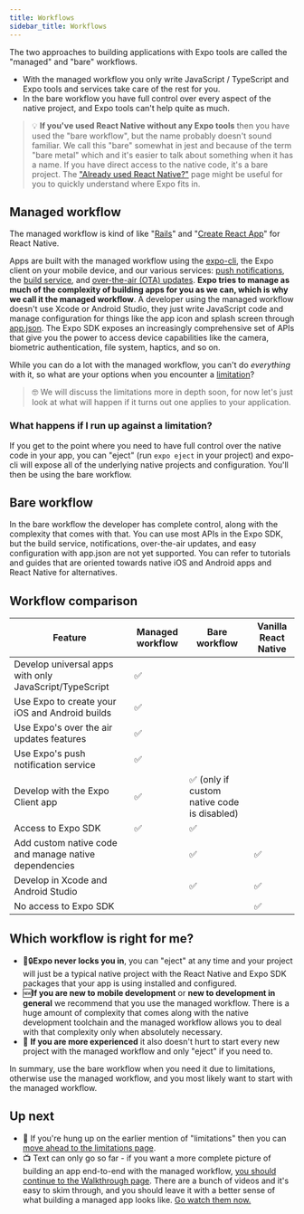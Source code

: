 ```yaml
---
title: Workflows
sidebar_title: Workflows
---
```


The two approaches to building applications with Expo tools are called the "managed" and "bare" workflows.

- With the managed workflow you only write JavaScript / TypeScript and Expo tools and services take care of the rest for you.
- In the bare workflow you have full control over every aspect of the native project, and Expo tools can't help quite as much.

> 💡 **If you've used React Native without any Expo tools** then you have used the "bare workflow", but the name probably doesn't sound familiar. We call this "bare" somewhat in jest and because of the term "bare metal" which and it's easier to talk about something when it has a name. If you have direct access to the native code, it's a bare project. The ["Already used React Native?"](../../workflow/already-used-react-native/) page might be useful for you to quickly understand where Expo fits in.

## Managed workflow

The managed workflow is kind of like "[Rails](https://rubyonrails.org/)" and "[Create React App](https://github.com/facebook/create-react-app)" for React Native.

Apps are built with the managed workflow using the [expo-cli](../../workflow/expo-cli/), the Expo client on your mobile device, and our various services: [push notifications](../../guides/push-notifications/), the [build service](../../distribution/building-standalone-apps/), and [over-the-air (OTA) updates](../../guides/configuring-ota-updates/). **Expo tries to manage as much of the complexity of building apps for you as we can, which is why we call it the managed workflow**. A developer using the managed workflow doesn't use Xcode or Android Studio, they just write JavaScript code and manage configuration for things like the app icon and splash screen through [app.json](../../workflow/configuration/). The Expo SDK exposes an increasingly comprehensive set of APIs that give you the power to access device capabilities like the camera, biometric authentication, file system, haptics, and so on.

While you can do a lot with the managed workflow, you can't do _everything_ with it, so what are your options when you encounter a [limitation](../../introduction/why-not-expo/)?

> 🤓 We will discuss the limitations more in depth soon, for now let's just look at what will happen if it turns out one applies to your application.

### What happens if I run up against a limitation?

If you get to the point where you need to have full control over the native code in your app, you can "eject" (run `expo eject` in your project) and expo-cli will expose all of the underlying native projects and configuration. You'll then be using the bare workflow.

## Bare workflow

In the bare workflow the developer has complete control, along with the complexity that comes with that. You can use most APIs in the Expo SDK, but the build service, notifications, over-the-air updates, and easy configuration with app.json are not yet supported. You can refer to tutorials and guides that are oriented towards native iOS and Android apps and React Native for alternatives.

<!-- <img src="/static/images/project-lifecycle-workflows.png" className="wide-image" /> -->

## Workflow comparison

| Feature                                                | Managed workflow | Bare workflow                               | Vanilla React Native |
| ------------------------------------------------------ | ---------------- | ------------------------------------------- | -------------------- |
| Develop universal apps with only JavaScript/TypeScript | ✅               |                                             |                      |
| Use Expo to create your iOS and Android builds         | ✅               |                                             |                      |
| Use Expo's over the air updates features               | ✅               |                                             |                      |
| Use Expo's push notification service                   | ✅               |                                             |                      |
| Develop with the Expo Client app                       | ✅               | ✅ (only if custom native code is disabled) |                      |
| Access to Expo SDK                                     | ✅               | ✅                                          |                      |
| Add custom native code and manage native dependencies  |                  | ✅                                          | ✅                   |
| Develop in Xcode and Android Studio                    |                  | ✅                                          | ✅                   |
| No access to Expo SDK                                  |                  |                                             | ✅                   |

## Which workflow is right for me?

- 🚫🔒**Expo never locks you in**, you can "eject" at any time and your project will just be a typical native project with the React Native and Expo SDK packages that your app is using installed and configured.
- 🆕**If you are new to mobile development** or **new to development in general** we recommend that you use the managed workflow. There is a huge amount of complexity that comes along with the native development toolchain and the managed workflow allows you to deal with that complexity only when absolutely necessary.
- 🧠 **If you are more experienced** it also doesn't hurt to start every new project with the managed workflow and only "eject" if you need to.

In summary, use the bare workflow when you need it due to limitations, otherwise use the managed workflow, and you most likely want to start with the managed workflow.

## Up next

- 📄 If you're hung up on the earlier mention of "limitations" then you can [move ahead to the limitations page](../../introduction/why-not-expo/).
- 📺 Text can only go so far - if you want a more complete picture of building an app end-to-end with the managed workflow, [you should continue to the Walkthrough page](../../introduction/walkthrough/). There are a bunch of videos and it's easy to skim through, and you should leave it with a better sense of what building a managed app looks like. [Go watch them now.](../../introduction/walkthrough/)
